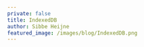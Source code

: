 ```yaml
---
private: false
title: IndexedDB
author: Sibbe Heijne
featured_image: /images/blog/IndexedDB.png
---
```

